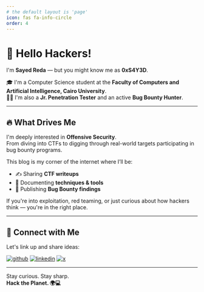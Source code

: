 ```yaml
---
# the default layout is 'page'
icon: fas fa-info-circle
order: 4
---
```


# 👋 Hello Hackers!

I'm **Sayed Reda** — but you might know me as **0xS4Y3D**.

🎓 I'm a Computer Science student at the **Faculty of Computers and Artificial Intelligence, Cairo University**.  
🕵️‍♂️ I'm also a **Jr. Penetration Tester** and an active **Bug Bounty Hunter**.

---

## 🔥 What Drives Me

I'm deeply interested in **Offensive Security**.  
From diving into CTFs to digging through real-world targets participating in bug bounty programs.

This blog is my corner of the internet where I’ll be:

- ✍️ Sharing **CTF writeups**
- 🧠 Documenting **techniques & tools**
- 🐞 Publishing **Bug Bounty findings**

If you're into exploitation, red teaming, or just curious about how hackers think — you're in the right place.

---

## 📡 Connect with Me

Let's link up and share ideas:

[<img src="https://img.shields.io/badge/-SayedReda1-black?style=flat&logo=github" alt="github">](https://github.com/SayedReda1) 
[<img src="https://img.shields.io/badge/-SayedReda1-blue?style=flat&logo=linkedin" alt="linkedin">](https://www.linkedin.com/in/sayedreda1/) 
[<img src="https://img.shields.io/badge/-SayedReda0-black?style=flat&logo=x" alt="x">](https://twitter.com/SayedReda0)

---

Stay curious. Stay sharp.  
**Hack the Planet. 🌍💻**
